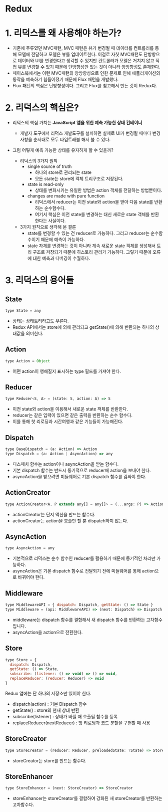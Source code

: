 # Redux

# 1. 리덕스를 왜 사용해야 하는가?

- 기존에 주류였던 MVC패턴, MVC 패턴은 뷰가 변경될 때 데이터를 컨트롤러를 통해 모델에 전달하고 모델은 뷰를 업데이트한다. 이걸로 자칫 MVC패턴도 단방향으로 데이터와 UI를 변경한다고 생각할 수 있지만 컨트롤러가 모델은 거치지 않고 직접 뷰를 변경할 수 있기 때문에 단방향성만 있는 것이 아니라 양방향성도 존재한다.
- 페이스북에서는 이런 MVC패턴의 양방향성으로 인한 문제로 인해 애플리케이션의 동작을 예측하기 힘들어졌기 때문에 Flux 패턴을 개발했다.
- Flux 패턴의 핵심은 단방향성이다. 그리고 Flux를 참고해서 만든 것이 Redux다.

# 2. 리덕스의 핵심은?

- 리덕스의 핵심 가치는 **JavaScript 앱을 위한 예측 가능한 상태 컨테이너**
    - 개발자 도구에서 리덕스 개발도구를 설치하면 실제로 UI가 변경될 때마다 변경사항을 순서대로 모두 타임트래블 해서 볼 수 있다.
    
- 그럼 어떻게 예측 가능한 상태를 유지하게 할 수 있을까?
    - 리덕스의 3가지 원칙
        - single source of truth
            - 하나의 store로 관리되는 state
            - 모든 state는 store에 객체 트리구조로 저장된다.
        - state is read-only
            - 상태를 변화시키는 유일한 방법은 action 객체를 전달하는 방법뿐이다.
        - changes are made with pure function
            - 리덕스에서 reducer는 이전 state와 action을 받아 다음 state를 반환하는 순수함수다.
            - 여기서 핵심은 이전 state를 변경하는 대신 새로운 state 객체를 반환한다는 사실이다.
    - 3가지 원칙으로 생각해 본 결론
        - state를 변경할 수 있는 건 reducer로 가능하다. 그리고 reducer는 순수함수이기 때문에 예측이 가능하다.
        - state 자체를 변경하는 것이 아니라 계속 새로운 state 객체를 생성해서 트리 구조로 저장되기 때문에 히스토리 관리가 가능하다. 그렇기 때문에 오류에 대한 예측과 디버깅이 수월하다.

# 3. 리덕스의 용어들

## State

```jsx
type State = any
```

- 상태는 상태트리라고도 부른다.
- Redux API에서는 store에 의해 관리되고 getState()에 의해 반환되는 하나의 상태값을 의미한다.

## Action

```jsx
type Action = Object
```

- 어떤 action이 행해질지 표시하는 type 필드를 가져야 한다.

## Reducer

```jsx
type Reducer<S, A> = (state: S, action: A) => S
```

- 이전 state와 action을 이용해서 새로운 state 객체를 반환한다.
- reducer는 같은 입력이 있으면 같은 출력을 반환하는 순수 함수다.
- 이를 통해 핫 리로딩과 시간여행과 같은 기능들이 가능해진다.

## Dispatch

```jsx
type BaseDispatch = (a: Action) => Action
type Dispatch = (a: Action | AsyncAction) => any
```

- 디스패치 함수는 action이나 asyncAction을 받는 함수다.
- 기본 dispatch 함수는 반드시 동기적으로 reducer에 action을 보내야 한다.
- asyncAction을 받으려면 미들웨어로 기본 dispatch 함수를 감싸야 한다.

## ActionCreator

```jsx
type ActionCreator<A, P extends any[] = any[]> = (...args: P) => Action | AsyncAction
```

- actionCreator는 단지 액션을 만드는 함수다.
- actionCreator는 action을 호출만 할 뿐 dispatch하지 않는다.

## AsyncAction

```jsx
type AsyncAction = any
```

- 기본적으로 리덕스는 순수 함수인 reducer를 활용하기 때문에 동기적인 처리만 가능하다.
- asyncAction은 기본 dispatch 함수로 전달되기 전에 미들웨어를 통해 action으로 바뀌어야 한다.

## Middleware

```jsx
type MiddlewareAPI = { dispatch: Dispatch, getState: () => State }
type Middleware = (api: MiddlewareAPI) => (next: Dispatch) => Dispatch
```

- middleware는 dispatch 함수를 결합해서 새 dispatch 함수를 반환하는 고차함수입니다.
- asyncAction을 action으로 전환한다.

## Store

```jsx
type Store = {
  dispatch: Dispatch,
  getState: () => State,
  subscribe: (listener: () => void) => () => void,
  replaceReducer: (reducer: Reducer) => void
}
```

Redux 앱에는 단 하나의 저장소만 있어야 한다.

- dispatch(action) : 기본 Dispatch 함수
- getState() :  store의 현재 상태 반환
- subscribe(listener) : 상태가 바뀔 때 호출될 함수를 등록
- replaceReducer(nextReducer) : 핫 리로딩과 코드 분할을 구현할 때 사용

## StoreCreator

```jsx
type StoreCreator = (reducer: Reducer, preloadedState: ?State) => Store
```

- storeCreator는 store를 만드는 함수다.

## StoreEnhancer

```jsx
type StoreEnhancer = (next: StoreCreator) => StoreCreator
```

- storeEnhancer는 storeCreator를 결합하여 강화된 새 storeCreator를 반환하는 고차함수다.